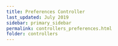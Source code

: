 ```yaml
---
title: Preferences Controller
last_updated: July 2019
sidebar: primary_sidebar
permalink: controllers_preferences.html
folder: controllers
---
```

